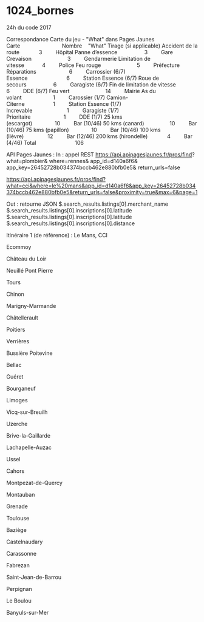 # 1024_bornes
24h du code 2017

Correspondance Carte du jeu - "What" dans Pages Jaunes
Carte                            Nombre    "What"            Tirage (si applicable)
Accident de la route             3         Hôpital
Panne d’essence                  3         Gare
Crevaison                        3         Gendarmerie
Limitation de vitesse            4         Police
Feu rouge                        5         Préfecture
Réparations                      6         Carrossier        (6/7)
Essence                          6         Station Essence   (6/7)
Roue de secours                  6         Garagiste         (6/7)
Fin de limitation de vitesse     6         DDE               (6/7)
Feu vert                        14         Mairie
As du volant                     1         Carossier         (1/7)
Camion-Citerne                   1         Station Essence   (1/7)
Increvable                       1         Garagiste         (1/7)
Prioritaire                      1         DDE               (1/7)
25 kms (escargot)               10         Bar               (10/46)
50 kms (canard)                 10         Bar               (10/46)
75 kms (papillon)               10         Bar               (10/46)
100 kms (lièvre)                12         Bar               (12/46)
200 kms (hirondelle)             4         Bar               (4/46)
Total                          106           

API Pages Jaunes :
In : appel REST
https://api.apipagesjaunes.fr/pros/find?
what=plombier&
where=rennes&
app_id=d140a6f6&
app_key=26452728b034374bccb462e880bfb0e5&
return_urls=false


https://api.apipagesjaunes.fr/pros/find?what=cci&where=le%20mans&app_id=d140a6f6&app_key=26452728b034374bccb462e880bfb0e5&return_urls=false&proximity=true&max=6&page=1
 

Out : retourne JSON
$.search_results.listings[0].merchant_name
$.search_results.listings[0].inscriptions[0].latitude
$.search_results.listings[0].inscriptions[0].latitude
$.search_results.listings[0].inscriptions[0].distance

Itinéraire 1 (de référence) :
Le Mans, CCI

Ecommoy

Château du Loir

Neuillé Pont Pierre

Tours

Chinon

Marigny-Marmande

Châtellerault

Poitiers

Verrières

Bussière Poitevine

Bellac

Guéret

Bourganeuf

Limoges

Vicq-sur-Breuilh

Uzerche

Brive-la-Gaillarde

Lachapelle-Auzac

Ussel

Cahors

Montpezat-de-Quercy

Montauban

Grenade

Toulouse

Baziège

Castelnaudary

Carassonne

Fabrezan

Saint-Jean-de-Barrou

Perpignan

Le Boulou

Banyuls-sur-Mer

